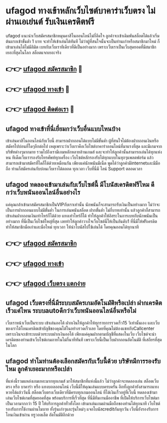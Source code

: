 # ufagod ทางเข้าหลักเว็บไซต์บาคาร่าเว็บตรง ไม่ผ่านเอเย่นต์ รับเงินเครดิตฟรี

ufagod แนะนำเว็บสมัครสมาชิกหมุนคาสิโนออนไลน์ไม่กี่อึดใจ ลูกค้าจะเข้าเดิมพันสล็อตได้แล้วเริ่มต้นแรกเข้าขั้นต่ำ 1 บาท จะทำให้เข้าเล่นได้ทันที ไม่ว่าผู้ที่สนใจนั้นจะเป็นท่านเก่าหรือสมาชิกมาใหม่ ก็เข้ามาเล่นได้ไม่มีลิมิต เบทกับเว็บเราทีเดียวที่ดีเป็นอย่างมาก เพราะเว็บเราเป็นเว็บสุดยอดที่มีสมาชิกเยอะที่สุดในโลก สล็อตแจกเยอะจริง

## 👉👉 [ufagod สมัครสมาชิก](https://bit.ly/3Ckzg5n) 🎰
## 👉👉 [ufagod ทางเข้า](https://bit.ly/3Ckzg5n) 🎰
## 👉👉 [ufagod ติดต่อเรา](https://bit.ly/3Ckzg5n) 🎰

## ufagod ทางเข้าที่นี่เยี่ยมกว่าเว็บอื่นแบบไหนบ้าง
เข้าเล่นคาสิโนออนไลน์กับเว็บนี้ สามารถฝากถอนได้แบบไม่มีขั้นต่ำ ผู้ที่สนใจไม่ต้องฝากถอนเงินหรือสมัครไปบ่อนที่ใดๆอีกต่อไป เหตุเพราะว่าเว็บเราคือเว็บไซต์บาคาร่าออนไลน์ที่มาแรงที่สุด และมีเกมจากบริษัทต่างๆมากมาย รวมไปถึงเรามีเกมหลักหลายล้านเกมส์ และจะทำให้ลูกค้านั้นสามารถเล่นได้ทุกแห่งหน ทีเด็ดเว็บเรารองรับโทรศัพท์ทุกเครื่อง เว็บไซต์หลักรองรับได้ทุกแบบในทุกๆแพลตฟอร์ม แล้วสามารถเข้ามาสมัครที่ใดก็ได้ด้วยเหมือนกัน เพียงแค่นักพนันมีเน็ต พูดได้ว่าลูกค้ามีinternetและมีมือถือ ท่านก็สมัครเล่นกับบ่อนเว็บเราได้ตลอด ทุกเวลา เว็บที่นี่มี ไลน์ Support ตลอดเวลา

## ufagod ทดลองเข้ามาเล่นกับเว็บไซต์นี้ มีโบนัสเครดิตฟรีไหม ดีกว่าเว็บพนันออนไลน์อื่นอย่างไร
แค่คุณกล้าเข้ามาสมัครสมาชิกเป็นVIPกับเราเท่านั้น นักพนันก็จะสามารถรับเงินเป็นอย่างมาก ไม่ว่าจะเป็นการฝากถอนแบบไม่มีขั้นต่ำ ในการเล่นพนันสล็อต ฝากขั้นต่ำ ไม่กี่บาทเท่านั้น แล้วลูกค้าก็สามารถเข้าเล่นฝากถอนเงินเท่าไหร่ก็ได้ด้วย แทงเท่าไหร่ก็ได้ ทำให้ลูกค้าให้อิสระในการเบทกับนักพนันเป็นอย่างมาก ที่นี่เป็นเว็บไซต์ใหญ่ที่สุด เลยทำให้ลูกค้าวางใจเว็บไซต์นี่ให้เป็นอันดับ1 ที่นี่มีให้ฟรีเครดิต ทำให้สมาชิกมือเก่าและมือใหม่ ทุกเวลา ให้นำโบนัสไปใช้เล่นได้ โดยคุณถอนได้ทุกนาที

## 👉👉 [ufagod สมัครสมาชิก](https://bit.ly/3Ckzg5n)
## 👉👉 [ufagod ทางเข้า](https://bit.ly/3Ckzg5n)
## 👉👉 [ufagod เว็บตรง แตกง่าย](https://bit.ly/3Ckzg5n)

## ufagod เว็บตรงที่นี่มีระบบสมัครเกมอัตโนมัติหรือเปล่า ฝากเครดิตเร็วแค่ไหน ระบบautoดีกว่าเว็บพนันออนไลน์อื่นหรือไม่
เว็บเราหน้าเว็บเป็นระบบ เข้าเล่นออโต้ ฝากเงินให้ลูกค้าให้ทุกรายการรวดเร็ว15 วิเท่านั้นเอง และเว็บของเราได้โอนเครดิตเข้าบัญชีของคุณได้ในอย่างรวดเร็วเลย โดยที่คุณไม่ต้องแชทกับCallcenter เพราะเงินจะเข้าระบบด้วยระบบฝากเงินออโต้ เพียงแค่คุณฝากตามบัญชีที่แสดงในเว็บ เว็บไซต์จะนำเครดิตของท่านเข้าเว็บไซต์เกมภายในไม่กี่นาทีทันที เพราะเว็บนี้เป็นเว็บฝากถอนอัตโนมัติ ที่เสถียรที่สุด ในโลก

## ufagod ทำไมท่านต้องเลือกสมัครกับเว็บนี้ด้วย บริษัทมีการรองรับไหม ลูกค้าเยอะมากหรือเปล่า
ที่แห่งนี้รวมแหล่งเกมเยอะมากทุกเกมส์ มาให้สมาชิกที่แห่งนี้แล้ว ไม่ว่าลูกค้าจะทดลองเล่น สล็อตเว็บตรง หรือ บาคาร่า หรือ แทงบอลออนไลน์ เว็บนี้มีให้คุณเล่นแบบครบครัน อีกทั้งลูกค้ายังสามารถแทงหวยได้แล้ววันนี้ สล็อตเว็บตรงเว็บเดียวที่มีครบทุกเกมออนไลน์ ที่ได้เงินเร็วอยู่ที่เว็บนี้ ทดลองเข้ามาเล่นเว็บไซต์เกมที่สุดยอดที่สุด พร้อมบริการที่เร็วที่สุด ที่นี่มีทีมงานมืออาชีพ ที่เปิดให้บริการเว็บไซต์มาเป็นเวลามากกว่า 15 ปี ให้บริการลูกค้าทั่วทั้งโลก เข้ามาเล่นเกมผ่านมือถือของท่านได้ทุกนาที เว็บไซต์รองรับการใช้งานผ่านโมบาย ทั้งรุ่นเก่าๆและรุ่นใหม่ๆ แจกโบนัสcreditกันทุกวัน เว็บนี้ยังรองรับการโอนเงินเข้าผ่าน ทรูวอลเล็ต อัตโนมัติอีกด้วย
